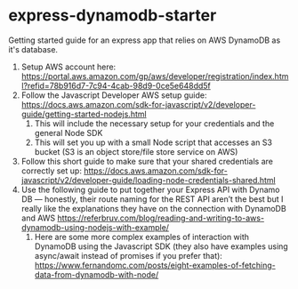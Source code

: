 # express-dynamodb-starter
Getting started guide for an express app that relies on AWS DynamoDB as it's database. 

1. Setup AWS account here: https://portal.aws.amazon.com/gp/aws/developer/registration/index.html?refid=78b916d7-7c94-4cab-98d9-0ce5e648dd5f 
2. Follow the Javascript Developer AWS setup guide: https://docs.aws.amazon.com/sdk-for-javascript/v2/developer-guide/getting-started-nodejs.html
    1. This will include the necessary setup for your credentials and the general Node SDK
    2. This will set you up with a small Node script that accesses an S3 bucket (S3 is an object store/file store service on AWS)
3. Follow this short guide to make sure that your shared credentials are correctly set up: https://docs.aws.amazon.com/sdk-for-javascript/v2/developer-guide/loading-node-credentials-shared.html
4. Use the following guide to put together your Express API with Dynamo DB — honestly, their route naming for the REST API aren’t the best but I really like the explanations they have on the connection with DynamoDB and AWS https://referbruv.com/blog/reading-and-writing-to-aws-dynamodb-using-nodejs-with-example/  
    1. Here are some more complex examples of interaction with DynamoDB using the Javascript SDK (they also have examples using async/await instead of promises if you prefer that): https://www.fernandomc.com/posts/eight-examples-of-fetching-data-from-dynamodb-with-node/ 
